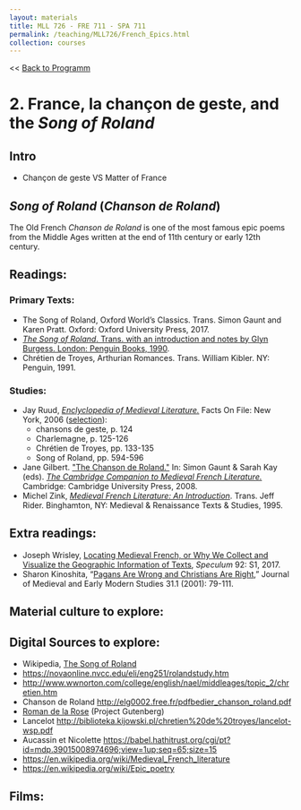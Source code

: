 ```yaml
---
layout: materials
title: MLL 726 - FRE 711 - SPA 711
permalink: /teaching/MLL726/French_Epics.html
collection: courses
---
```

<< [Back to Programm][0]

# 2. France, la chançon de geste, and the *Song of Roland* 

## Intro 

- Chançon de geste VS Matter of France 


## *Song of Roland* (*Chanson de Roland*)

The Old French *Chanson de Roland* is one of the most famous epic poems from the Middle Ages written at the end of 11th century or early 12th century. 

## Readings: 

### Primary Texts: 

* The Song of Roland, Oxford World’s Classics. Trans. Simon Gaunt and Karen Pratt. Oxford: Oxford University Press, 2017.
* [*The Song of Roland*. Trans. with an introduction and notes by Glyn Burgess. London: Penguin Books, 1990](https://archive.org/details/songofroland00burg). 
* Chrétien de Troyes, Arthurian Romances. Trans. William Kibler. NY: Penguin, 1991.  

### Studies:

* Jay Ruud, [*Enclyclopedia of Medieval Literature.*][1] Facts On File: New York, 2006 ([selection](/teaching/MLL726/pdfs/Ruud_2006_French.pdf)): 
	- chansons de geste, p. 124
	- Charlemagne, p. 125-126
	- Chrétien de Troyes, pp. 133-135
	- Song of Roland, pp. 594-596
* Jane Gilbert. ["The Chanson de Roland."][2] In: Simon Gaunt & Sarah Kay (eds). [*The Cambridge Companion to Medieval French Literature.*][3] Cambridge: Cambridge University Press, 2008.
* Michel Zink, [*Medieval French Literature: An Introduction*][4]. Trans. Jeff Rider. Binghamton, NY: Medieval & Renaissance Texts & Studies, 1995.  

## Extra readings: 
* Joseph Wrisley, [Locating Medieval French, or Why We Collect and
Visualize the Geographic Information of Texts](https://www.journals.uchicago.edu/doi/pdfplus/10.1086/694300), *Speculum* 92: S1, 2017. 
* Sharon Kinoshita, “[Pagans Are Wrong and Christians Are Right](https://fren341.academic.wlu.edu/files/2016/01/KINOSHITA_2001_pagans-are-wrong.pdf),” Journal of Medieval and Early Modern Studies 31.1 (2001): 79-111. 

## Material culture to explore: 

## Digital Sources to explore:
* Wikipedia, [The Song of Roland][5]
* <https://novaonline.nvcc.edu/eli/eng251/rolandstudy.htm>
* <http://www.wwnorton.com/college/english/nael/middleages/topic_2/chretien.htm>
* Chanson de Roland <http://elg0002.free.fr/pdfbedier_chanson_roland.pdf>
* [Roman de la Rose](http://www.gutenberg.org/files/16816/16816-h/16816-h.htm) (Project Gutenberg) 
* Lancelot <http://biblioteka.kijowski.pl/chretien%20de%20troyes/lancelot-wsp.pdf>
* Aucassin et Nicolette <https://babel.hathitrust.org/cgi/pt?id=mdp.39015008974696;view=1up;seq=65;size=15>
* <https://en.wikipedia.org/wiki/Medieval_French_literature>
* <https://en.wikipedia.org/wiki/Epic_poetry>

## Films: 



[0]: index.html
[1]: https://miami-primo.hosted.exlibrisgroup.com/primo-explore/fulldisplay?docid=01UOML_ALMA21145135440002976&context=L&vid=uml_new&search_scope=Everything&tab=everything&lang=en_US
[2]: http://gateway.proquest.com/openurl?ctx_ver=Z39.88-2003&xri:pqil:res_ver=0.2&res_id=xri:lion&rft_id=xri:lion:ft:criticism:R04686911:0&rft.accountid=14585
[3]: https://miami-primo.hosted.exlibrisgroup.com/primo-explore/fulldisplay?docid=01UOML_ALMA51312939050002976&context=L&vid=uml_new&search_scope=Everything&isFrbr=true&tab=everything&lang=en_US
[4]: https://miami-primo.hosted.exlibrisgroup.com/primo-explore/fulldisplay?docid=01UOML_ALMA21190405650002976&context=L&vid=uml_new&search_scope=Everything&tab=everything&lang=en_US
[5]: https://en.wikipedia.org/wiki/The_Song_of_Roland
